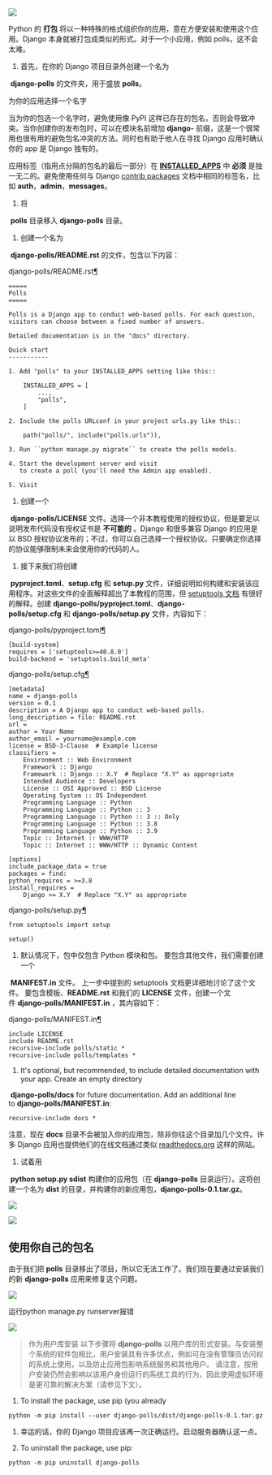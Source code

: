 ![](D:/download/youdaonote-pull-master/data/Technology/Python/pythtonweb/Django/images/WEBRESOURCE26add2af626d3f56a88b3b3013252160截图.png)

Python 的 **打包** 将以一种特殊的格式组织你的应用，意在方便安装和使用这个应用。Django 本身就被打包成类似的形式。对于一个小应用，例如 polls，这不会太难。

1. 首先，在你的 Django 项目目录外创建一个名为

 **django-polls** 的文件夹，用于盛放 **polls**。

为你的应用选择一个名字

当为你的包选一个名字时，避免使用像 PyPI 这样已存在的包名，否则会导致冲突。当你创建你的发布包时，可以在模块名前增加 **django-** 前缀，这是一个很常用也很有用的避免包名冲突的方法。同时也有助于他人在寻找 Django 应用时确认你的 app 是 Django 独有的。

应用标签（指用点分隔的包名的最后一部分）在 [**INSTALLED_APPS**](https://docs.djangoproject.com/zh-hans/4.2/ref/settings/#std-setting-INSTALLED_APPS) 中 **必须** 是独一无二的。避免使用任何与 Django [contrib packages](https://docs.djangoproject.com/zh-hans/4.2/ref/contrib/) 文档中相同的标签名，比如 **auth**，**admin**，**messages**。

1. 将

 **polls** 目录移入 **django-polls** 目录。

1. 创建一个名为

 **django-polls/README.rst** 的文件，包含以下内容：

django-polls/README.rst[¶](https://docs.djangoproject.com/zh-hans/4.2/intro/reusable-apps/#id1)

```
=====
Polls
=====

Polls is a Django app to conduct web-based polls. For each question,
visitors can choose between a fixed number of answers.

Detailed documentation is in the "docs" directory.

Quick start
-----------

1. Add "polls" to your INSTALLED_APPS setting like this::

    INSTALLED_APPS = [
        ...,
        "polls",
    ]

2. Include the polls URLconf in your project urls.py like this::

    path("polls/", include("polls.urls")),

3. Run ``python manage.py migrate`` to create the polls models.

4. Start the development server and visit 
   to create a poll (you'll need the Admin app enabled).

5. Visit 

```

1. 创建一个

 **django-polls/LICENSE** 文件。选择一个非本教程使用的授权协议，但是要足以说明发布代码没有授权证书是 **不可能的** 。Django 和很多兼容 Django 的应用是以 BSD 授权协议发布的；不过，你可以自己选择一个授权协议。只要确定你选择的协议能够限制未来会使用你的代码的人。

1. 接下来我们将创建

 **pyproject.toml**、**setup.cfg** 和 **setup.py** 文件，详细说明如何构建和安装该应用程序。对这些文件的全面解释超出了本教程的范围，但 [setuptools 文档](https://setuptools.pypa.io/en/latest/) 有很好的解释。创建 **django-polls/pyproject.toml**、**django-polls/setup.cfg** 和 **django-polls/setup.py** 文件，内容如下：

django-polls/pyproject.toml[¶](https://docs.djangoproject.com/zh-hans/4.2/intro/reusable-apps/#id2)

```
[build-system]
requires = ['setuptools>=40.8.0']
build-backend = 'setuptools.build_meta'

```

django-polls/setup.cfg[¶](https://docs.djangoproject.com/zh-hans/4.2/intro/reusable-apps/#id3)

```
[metadata]
name = django-polls
version = 0.1
description = A Django app to conduct web-based polls.
long_description = file: README.rst
url = 
author = Your Name
author_email = yourname@example.com
license = BSD-3-Clause  # Example license
classifiers =
    Environment :: Web Environment
    Framework :: Django
    Framework :: Django :: X.Y  # Replace "X.Y" as appropriate
    Intended Audience :: Developers
    License :: OSI Approved :: BSD License
    Operating System :: OS Independent
    Programming Language :: Python
    Programming Language :: Python :: 3
    Programming Language :: Python :: 3 :: Only
    Programming Language :: Python :: 3.8
    Programming Language :: Python :: 3.9
    Topic :: Internet :: WWW/HTTP
    Topic :: Internet :: WWW/HTTP :: Dynamic Content

[options]
include_package_data = true
packages = find:
python_requires = >=3.8
install_requires =
    Django >= X.Y  # Replace "X.Y" as appropriate

```

django-polls/setup.py[¶](https://docs.djangoproject.com/zh-hans/4.2/intro/reusable-apps/#id4)

```
from setuptools import setup

setup()

```

1. 默认情况下，包中仅包含 Python 模块和包。 要包含其他文件，我们需要创建一个

 **MANIFEST.in** 文件。 上一步中提到的 setuptools 文档更详细地讨论了这个文件。 要包含模板、**README.rst** 和我们的 **LICENSE** 文件，创建一个文件 **django-polls/MANIFEST.in** ，其内容如下：

django-polls/MANIFEST.in[¶](https://docs.djangoproject.com/zh-hans/4.2/intro/reusable-apps/#id5)

```
include LICENSE
include README.rst
recursive-include polls/static *
recursive-include polls/templates *

```

1. It's optional, but recommended, to include detailed documentation with your app. Create an empty directory

 **django-polls/docs** for future documentation. Add an additional line to **django-polls/MANIFEST.in**:

```
recursive-include docs *

```

注意，现在 **docs** 目录不会被加入你的应用包，除非你往这个目录加几个文件。许多 Django 应用也提供他们的在线文档通过类似 [readthedocs.org](https://readthedocs.org/) 这样的网站。

1. 试着用

 **python setup.py sdist** 构建你的应用包（在 **django-polls** 目录运行）。这将创建一个名为 **dist** 的目录，并构建你的新应用包，**django-polls-0.1.tar.gz**。

![](D:/download/youdaonote-pull-master/data/Technology/Python/pythtonweb/Django/images/WEBRESOURCEd2ef314514e285b5cbddc987600b4c4f截图.png)

![](D:/download/youdaonote-pull-master/data/Technology/Python/pythtonweb/Django/images/WEBRESOURCEf608797b717c22eabccf8faa4c04bb60截图.png)

## 使用你自己的包名

由于我们把 **polls** 目录移出了项目，所以它无法工作了。我们现在要通过安装我们的新 **django-polls** 应用来修复这个问题。

![](D:/download/youdaonote-pull-master/data/Technology/Python/pythtonweb/Django/images/WEBRESOURCE964539d2d4967913a6bc71baebdb0869截图.png)

运行python manage.py runserver报错

![](D:/download/youdaonote-pull-master/data/Technology/Python/pythtonweb/Django/images/WEBRESOURCE2736846330244904e7c8eabf4707caca截图.png)

> 作为用户库安装
> 以下步骤将 **django-polls** 以用户库的形式安装。与安装整个系统的软件包相比，用户安装具有许多优点，例如可在没有管理员访问权的系统上使用，以及防止应用包影响系统服务和其他用户。
> 请注意，按用户安装仍然会影响以该用户身份运行的系统工具的行为，因此使用虚拟环境是更可靠的解决方案（请参见下文）。


1. To install the package, use pip (you already 

```
python -m pip install --user django-polls/dist/django-polls-0.1.tar.gz
```

1. 幸运的话，你的 Django 项目应该再一次正确运行。启动服务器确认这一点。

1. To uninstall the package, use pip:

```
python -m pip uninstall django-polls
```